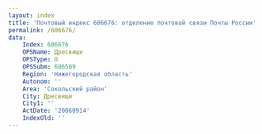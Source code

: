 ```yaml
---
layout: index
title: 'Почтовый индекс 606676: отделение почтовой связи Почты России'
permalink: /606676/
data:
    Index: 606676
    OPSName: Дресвищи
    OPSType: О
    OPSSubm: 606509
    Region: 'Нижегородская область'
    Autonom: ''
    Area: 'Сокольский район'
    City: Дресвищи
    City1: ''
    ActDate: '20060914'
    IndexOld: ''
---
```

